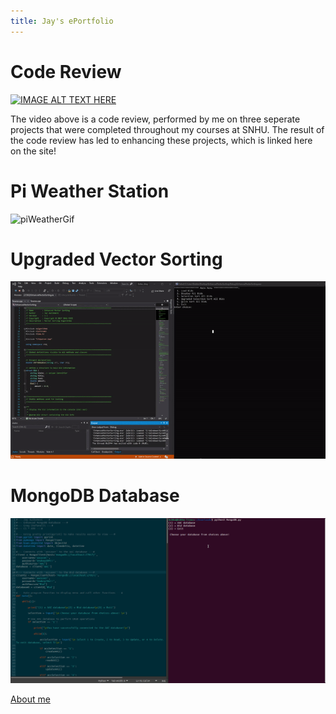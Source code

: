 ```yaml
---
title: Jay's ePortfolio
---
```


# Code Review
[![IMAGE ALT TEXT HERE](https://img.youtube.com/vi/vrjaMnJcEUM/0.jpg)](https://www.youtube.com/watch?v=vrjaMnJcEUM&t=1 "Code Review")

The video above is a code review, performed by me on three seperate projects that were completed throughout my courses at SNHU. The result of the code review has led to enhancing these projects, which is linked here on the site!
#

# Pi Weather Station

![piWeatherGif](assets/images/piWeather.gif)

# Upgraded Vector Sorting

![UpgradedVectorSortGif](assets/images/enhancedVectorSort.gif)

# MongoDB Database

![MongoDBGif](assets/images/MongoDB.gif)



[About me](about.md)
